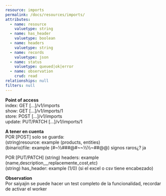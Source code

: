 ```yaml
---
resource: imports
permalink: /docs/resources/imports/
attributes:
  - name: resource
    valuetype: string
  - name: has_header
    valuetype: boolean
  - name: headers
    valuetype: string
  - name: records
    valuetype: json
  - name: status
    valuetype: queued|ok|error
  - name: observation
    crud: read
relationships: null
filters: null
---
```


**Point of access**<br>
index: GET [...]/v1/imports<br>
show: GET [...]/v1/imports/1<br>
store: POST [...]/v1/imports<br>
update: PUT/PATCH [...]/v1/imports/1

**A tener en cuenta**<br>
POR [POST] solo se guarda:<br>
(string)resource: example (products, entities)<br>
(binario)file: example (#~½###@#~~½½~##@@) signos raros¿? ja

POR [PUT/PATCH] (string) headers: example (name,description,,,,replacemente_cost,etc)<br>
(string) has_header: example (1/0) (si el excel o csv tiene encabezado)

**Observation**<br>
Por saiyajin se puede hacer un test completo de la funcionalidad, recordar de activar el worker

